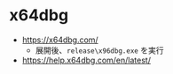 # x64dbg
- https://x64dbg.com/
  - 展開後、`release\x96dbg.exe` を実行
- https://help.x64dbg.com/en/latest/
